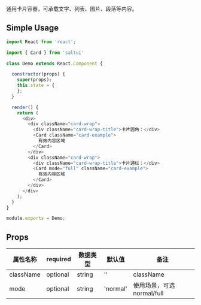 

通用卡片容器，可承载文字、列表、图片、段落等内容。

## Simple Usage

```js
import React from 'react';

import { Card } from 'saltui'

class Demo extends React.Component {

  constructor(props) {
    super(props);
    this.state = {
    };
  }

  render() {
    return (
      <div>
        <div className="card-wrap">
          <div className="card-wrap-title">卡片圆角：</div>
          <Card className="card-example">
            有效内容区域
          </Card>
        </div>
        <div className="card-wrap">
          <div className="card-wrap-title">卡片通栏：</div>
          <Card mode="full" className="card-example">
            有效内容区域
          </Card>
        </div>
      </div>
    );
  }
}

module.exports = Demo;
```

## Props

|属性名称|required|数据类型|默认值|备注|
|---|---|---|---|---|
|className|optional|string|''|className|
|mode|optional|string|'normal'|使用场景，可选 normal/full|

